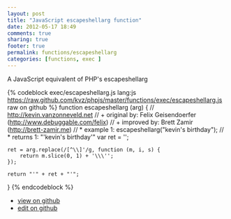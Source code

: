 ```yaml
---
layout: post
title: "JavaScript escapeshellarg function"
date: 2012-05-17 18:49
comments: true
sharing: true
footer: true
permalink: functions/escapeshellarg
categories: [functions, exec ]
---
```

A JavaScript equivalent of PHP's escapeshellarg
<!-- more -->
{% codeblock exec/escapeshellarg.js lang:js https://raw.github.com/kvz/phpjs/master/functions/exec/escapeshellarg.js raw on github %}
function escapeshellarg (arg) {
    // http://kevin.vanzonneveld.net
    // +   original by: Felix Geisendoerfer (http://www.debuggable.com/felix)
    // +   improved by: Brett Zamir (http://brett-zamir.me)
    // *     example 1: escapeshellarg("kevin's birthday");
    // *     returns 1: "'kevin\'s birthday'"
    var ret = '';

    ret = arg.replace(/[^\\]'/g, function (m, i, s) {
        return m.slice(0, 1) + '\\\'';
    });

    return "'" + ret + "'";
}
{% endcodeblock %}
<ul>
 <li><a href="https://github.com/kvz/phpjs/blob/master/functions/exec/escapeshellarg.js">view on github</a></li>
 <li><a href="https://github.com/kvz/phpjs/edit/master/functions/exec/escapeshellarg.js">edit on github</a></li>
</ul>
